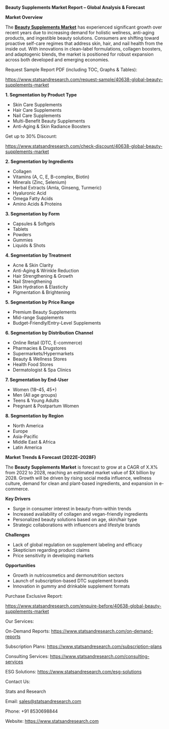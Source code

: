 ﻿**Beauty Supplements Market Report – Global Analysis & Forecast**

**Market Overview**

The [**Beauty Supplements Market**](https://www.statsandresearch.com/report/40638-global-beauty-supplements-market) has experienced significant growth over recent years due to increasing demand for holistic wellness, anti-aging products, and ingestible beauty solutions. Consumers are shifting toward proactive self-care regimes that address skin, hair, and nail health from the inside out. With innovations in clean-label formulations, collagen boosters, and adaptogenic blends, the market is positioned for robust expansion across both developed and emerging economies.

Request Sample Report PDF (including TOC, Graphs & Tables):

<https://www.statsandresearch.com/request-sample/40638-global-beauty-supplements-market>

**1. Segmentation by Product Type**

- Skin Care Supplements
- Hair Care Supplements
- Nail Care Supplements
- Multi-Benefit Beauty Supplements
- Anti-Aging & Skin Radiance Boosters

Get up to 30% Discount:

<https://www.statsandresearch.com/check-discount/40638-global-beauty-supplements-market>

**2. Segmentation by Ingredients**

- Collagen
- Vitamins (A, C, E, B-complex, Biotin)
- Minerals (Zinc, Selenium)
- Herbal Extracts (Amla, Ginseng, Turmeric)
- Hyaluronic Acid
- Omega Fatty Acids
- Amino Acids & Proteins

**3. Segmentation by Form**

- Capsules & Softgels
- Tablets
- Powders
- Gummies
- Liquids & Shots

**4. Segmentation by Treatment**

- Acne & Skin Clarity
- Anti-Aging & Wrinkle Reduction
- Hair Strengthening & Growth
- Nail Strengthening
- Skin Hydration & Elasticity
- Pigmentation & Brightening

**5. Segmentation by Price Range**

- Premium Beauty Supplements
- Mid-range Supplements
- Budget-Friendly/Entry-Level Supplements

**6. Segmentation by Distribution Channel**

- Online Retail (DTC, E-commerce)
- Pharmacies & Drugstores
- Supermarkets/Hypermarkets
- Beauty & Wellness Stores
- Health Food Stores
- Dermatologist & Spa Clinics

**7. Segmentation by End-User**

- Women (18–45, 45+)
- Men (All age groups)
- Teens & Young Adults
- Pregnant & Postpartum Women

**8. Segmentation by Region**

- North America
- Europe
- Asia-Pacific
- Middle East & Africa
- Latin America

**Market Trends & Forecast (2022E–2028F)**

The **Beauty Supplements Market** is forecast to grow at a CAGR of X.X% from 2022 to 2028, reaching an estimated market value of $X billion by 2028. Growth will be driven by rising social media influence, wellness culture, demand for clean and plant-based ingredients, and expansion in e-commerce.

**Key Drivers**

- Surge in consumer interest in beauty-from-within trends
- Increased availability of collagen and vegan-friendly ingredients
- Personalized beauty solutions based on age, skin/hair type
- Strategic collaborations with influencers and lifestyle brands

**Challenges**

- Lack of global regulation on supplement labeling and efficacy
- Skepticism regarding product claims
- Price sensitivity in developing markets

**Opportunities**

- Growth in nutricosmetics and dermonutrition sectors
- Launch of subscription-based DTC supplement brands
- Innovation in gummy and drinkable supplement formats


Purchase Exclusive Report:

<https://www.statsandresearch.com/enquire-before/40638-global-beauty-supplements-market>


Our Services:

On-Demand Reports: <https://www.statsandresearch.com/on-demand-reports>

Subscription Plans: <https://www.statsandresearch.com/subscription-plans>

Consulting Services: <https://www.statsandresearch.com/consulting-services>

ESG Solutions: <https://www.statsandresearch.com/esg-solutions>

Contact Us:

Stats and Research

Email: <sales@statsandresearch.com>

Phone: +91 8530698844

Website: <https://www.statsandresearch.com>






